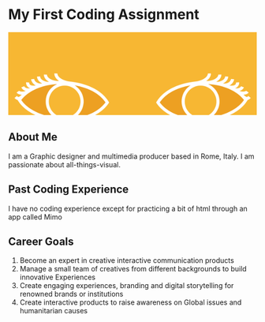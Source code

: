 # My First Coding Assignment
![illustrated eyes on yellow backdround](./Profile-image-header.png)
## About Me
I am a Graphic designer and multimedia producer based in Rome, Italy. I am passionate about all-things-visual. 
## Past Coding Experience
I have no coding experience except for practicing a bit of html through an app called Mimo
## Career Goals
1. Become an expert in creative interactive communication products
2. Manage a small team of creatives from different backgrounds to build innovative Experiences
3. Create engaging experiences, branding and digital storytelling for renowned brands or institutions
4. Create interactive products to raise awareness on Global issues and humanitarian causes